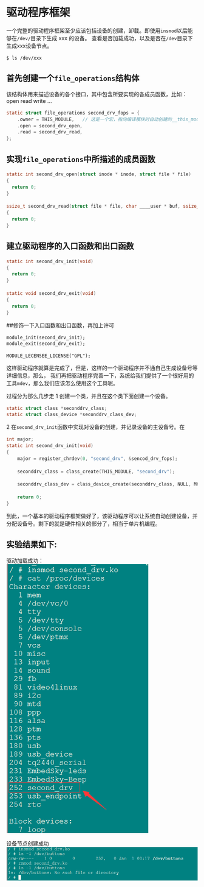 # 驱动程序框架

一个完整的驱动程序框架至少应该包括设备的创建，卸载。即使用`insmod`以后能够在`/dev/`目录下生成 xxx 的设备。
查看是否加载成功，以及是否在`/dev`目录下生成xxx设备节点。
```shell
$ ls /dev/xxx
```

## 首先创建一个`file_operations`结构体
该结构体用来描述设备的各个接口，其中包含所要实现的各成员函数，比如：open read write ...

```c
static struct file_operations second_drv_fops = {
    .owner = THIS_MODULE,   // 这是一个宏，指向编译模块时自动创建的__this_module变量
    .open = second_drv_open,
    .read = second_drv_read,
};
```

## 实现`file_operations`中所描述的成员函数

```c
static int second_drv_open(struct inode * inode, struct file * file)
{
  return 0;
}

ssize_t second_drv_read(struct file * file, char ____user * buf, ssize_t size, loff_t * ppos)
{
  return 0;
}
```

## 建立驱动程序的入口函数和出口函数

```c
static int second_drv_init(void)
{
  return 0;
}

static void second_drv_exit(void)
{
  return 0;
}
```

##修饰一下入口函数和出口函数，再加上许可
```
module_init(second_drv_init);
module_exit(second_drv_exit);

MODULE_LECENSEE_LICENSE("GPL");
```

这样驱动程序就算是完成了，但是，这样的一个驱动程序并不通自己生成设备号等详细信息，那么，
我们再把驱动程序完善一下，系统给我们提供了一个很好用的工具`mdev`，那么我们应该怎么使用这个工具呢。

过程分为那么几步走
1 创建一个类，并且在这个类下面创建一个设备。
```c
static struct class *seconddrv_class;
static struct class_device *seconddrv_class_dev;
```
2 在`second_drv_init`函数中实现对设备的创建，并记录设备的主设备号。在
```c
int major;
static int second_drv_init(void)
{
	major = register_chrdev(0, "second_drv", &sencod_drv_fops);

	seconddrv_class = class_create(THIS_MODULE, "second_drv");

	seconddrv_class_dev = class_device_create(seconddrv_class, NULL, MKDEV(major, 0), NULL, "buttons"); // /dev/buttons

	return 0;
}
```
到此，一个基本的驱动程序框架做好了，该驱动程序可以让系统自动创建设备，并分配设备号。剩下的就是硬件相关的部分了，相当于单片机编程。

## 实验结果如下:
驱动加载成功：   
![](/images/chapter1/ch1_02-img1.png)

设备节点创建成功
![](/images/chapter1/ch1_02-img2.png)
